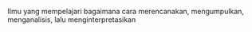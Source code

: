 Ilmu yang mempelajari bagaimana cara merencanakan, mengumpulkan, menganalisis, lalu menginterpretasikan

